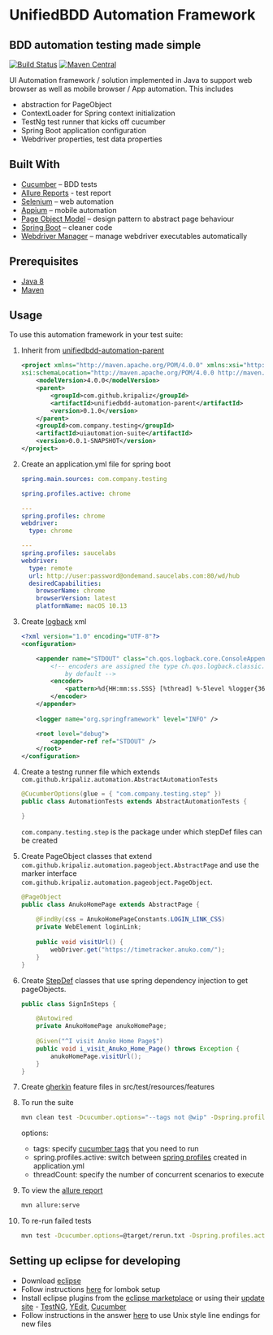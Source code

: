 # UnifiedBDD Automation Framework

## BDD automation testing made simple
[![Build Status](https://travis-ci.org/kripaliz/unifiedbdd-automation-framework.svg?branch=master)](https://travis-ci.org/kripaliz/unifiedbdd-automation-framework)
[![Maven Central](https://maven-badges.herokuapp.com/maven-central/com.github.kripaliz/unifiedbdd-automation-framework/badge.svg)](https://maven-badges.herokuapp.com/maven-central/com.github.kripaliz/unifiedbdd-automation-framework)

UI Automation framework / solution implemented in Java to support web browser as well as mobile browser / App automation. This includes

* abstraction for PageObject
* ContextLoader for Spring context initialization
* TestNg test runner that kicks off cucumber
* Spring Boot application configuration
* Webdriver properties, test data properties

## Built With

* [Cucumber](https://docs.cucumber.io/guides/bdd-tutorial/) – BDD tests
* [Allure Reports](https://docs.qameta.io/allure/) - test report
* [Selenium](https://www.seleniumhq.org/) – web automation
* [Appium](http://appium.io/) – mobile automation
* [Page Object Model](https://www.seleniumhq.org/docs/06_test_design_considerations.jsp) – design pattern to abstract page behaviour
* [Spring Boot](http://spring.io/projects/spring-boot) – cleaner code
* [Webdriver Manager](https://github.com/bonigarcia/webdrivermanager) – manage webdriver executables automatically

## Prerequisites

* [Java 8](https://www.oracle.com/technetwork/java/javase/downloads/jdk8-downloads-2133151.html) 
* [Maven](https://maven.apache.org/download.cgi)

## Usage

To use this automation framework in your test suite:

1. Inherit from [unifiedbdd-automation-parent](https://github.com/kripaliz/unifiedbdd-automation-parent)

	```xml
	<project xmlns="http://maven.apache.org/POM/4.0.0" xmlns:xsi="http://www.w3.org/2001/XMLSchema-instance"
	xsi:schemaLocation="http://maven.apache.org/POM/4.0.0 http://maven.apache.org/xsd/maven-4.0.0.xsd">
		<modelVersion>4.0.0</modelVersion>
		<parent>
			<groupId>com.github.kripaliz</groupId>
			<artifactId>unifiedbdd-automation-parent</artifactId>
			<version>0.1.0</version>
		</parent>
		<groupId>com.company.testing</groupId>
		<artifactId>uiautomation-suite</artifactId>
		<version>0.0.1-SNAPSHOT</version>
	</project>
	```

2. Create an application.yml file for spring boot

	```yml
	spring.main.sources: com.company.testing

	spring.profiles.active: chrome

	---
	spring.profiles: chrome
	webdriver:
	  type: chrome

	---
	spring.profiles: saucelabs
	webdriver:
	  type: remote
	  url: http://user:password@ondemand.saucelabs.com:80/wd/hub
	  desiredCapabilities:
	    browserName: chrome
	    browserVersion: latest
	    platformName: macOS 10.13
	```

3. Create [logback](https://logback.qos.ch/manual/configuration.html) xml

	```xml
	<?xml version="1.0" encoding="UTF-8"?>
	<configuration>
	
		<appender name="STDOUT" class="ch.qos.logback.core.ConsoleAppender">
			<!-- encoders are assigned the type ch.qos.logback.classic.encoder.PatternLayoutEncoder 
				by default -->
			<encoder>
				<pattern>%d{HH:mm:ss.SSS} [%thread] %-5level %logger{36} - %msg%n</pattern>
			</encoder>
		</appender>
		
		<logger name="org.springframework" level="INFO" />
	
		<root level="debug">
			<appender-ref ref="STDOUT" />
		</root>
	</configuration>
	```
4. Create a testng runner file which extends `com.github.kripaliz.automation.AbstractAutomationTests`

	```java
	@CucumberOptions(glue = { "com.company.testing.step" })
	public class AutomationTests extends AbstractAutomationTests {
	
	}
	```

	`com.company.testing.step` is the package under which stepDef files can be created

5. Create PageObject classes that extend `com.github.kripaliz.automation.pageobject.AbstractPage` and use the marker interface `com.github.kripaliz.automation.pageobject.PageObject`.

	```java
	@PageObject
	public class AnukoHomePage extends AbstractPage {
		
		@FindBy(css = AnukoHomePageConstants.LOGIN_LINK_CSS)
		private WebElement loginLink;
		
		public void visitUrl() {
			webDriver.get("https://timetracker.anuko.com/");
		}
	}
	```
6. Create [StepDef](https://cucumber.io/docs/cucumber/step-definitions/) classes that use spring dependency injection to get pageObjects.

	```java
	public class SignInSteps {

		@Autowired
		private AnukoHomePage anukoHomePage;
		
		@Given("^I visit Anuko Home Page$")
		public void i_visit_Anuko_Home_Page() throws Exception {
		    anukoHomePage.visitUrl();
		}
	}
	```
7. Create [gherkin](https://cucumber.io/docs/gherkin/) feature files in src/test/resources/features

8. To run the suite

	```sh
	mvn clean test -Dcucumber.options="--tags not @wip" -Dspring.profiles.active=chrome -DthreadCount=4
	```
	
	options:
	 - tags: specify [cucumber tags](https://cucumber.io/docs/cucumber/api/#tags) that you need to run
	 - spring.profiles.active: switch between [spring profiles](https://docs.spring.io/spring-boot/docs/current/reference/html/boot-features-profiles.html) created in application.yml
	 - threadCount: specify the number of concurrent scenarios to execute

9. To view the [allure report](https://github.com/allure-framework/allure-maven)

	```sh
	mvn allure:serve
	```

10. To re-run failed tests

	```sh
	mvn test -Dcucumber.options=@target/rerun.txt -Dspring.profiles.active=chrome -DthreadCount=4
	```

## Setting up eclipse for developing

* Download [eclipse](https://www.eclipse.org/downloads/)
* Follow instructions [here](https://projectlombok.org/setup/eclipse) for lombok setup
* Install eclipse plugins from the [eclipse marketplace](https://marketplace.eclipse.org/content/welcome-eclipse-marketplace) or using their [update site](https://help.eclipse.org/kepler/index.jsp?topic=%2Forg.eclipse.platform.doc.user%2Ftasks%2Ftasks-127.htm) - [TestNG](https://dl.bintray.com/testng-team/testng-eclipse-release/6.14.3/), [YEdit](http://dadacoalition.org/yedit/), [Cucumber](https://marketplace.eclipse.org/content/cucumber-eclipse-plugin)
* Follow instructions in the answer [here](https://stackoverflow.com/questions/1886185/eclipse-and-windows-newlines) to use Unix style line endings for new files
